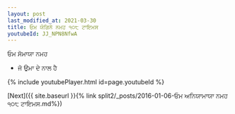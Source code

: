 ```yaml
---
layout: post
last_modified_at: 2021-03-30
title: ਓਮ ਯੋਗਿਨੇ ਨਮਹ ੧੦੮ ਟਾਇਮਸ
youtubeId: JJ_NPN8NfwA
---
```

 
 
 ਓਮ ਸੋਮਾਯਾ ਨਮਹ  
 
 -  ਜੋ ਉਮਾ ਦੇ ਨਾਲ ਹੈ 
 
  
 
  
 
 
 
 
 
 


{% include youtubePlayer.html id=page.youtubeId %}
 
[Next]({{ site.baseurl }}{% link  split2/_posts/2016-01-06-ਓਮ ਅਨਿਯਾਮਾਯਾ ਨਮਹ  ੧੦੮ ਟਾਇਮਸ.md%})
 
